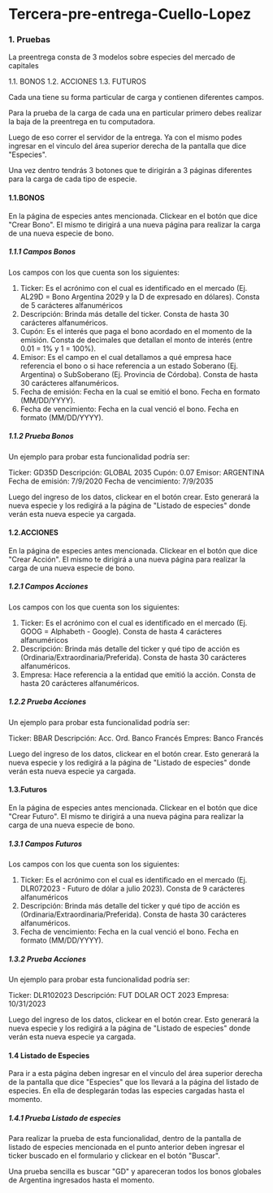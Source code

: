 # Tercera-pre-entrega-Cuello-Lopez

### 1. Pruebas

La preentrega consta de 3 modelos sobre especies del mercado de capitales

1.1. BONOS
1.2. ACCIONES
1.3. FUTUROS

Cada una tiene su forma particular de carga y contienen diferentes campos.

Para la prueba de la carga de cada una en particular primero debes realizar la baja de la preentrega en tu computadora.

Luego de eso correr el servidor de la entrega. Ya con el mismo podes ingresar en el vinculo del área superior derecha de la pantalla que dice "Especies".

Una vez dentro tendrás 3 botones que te dirigirán a 3 páginas diferentes para la carga de cada tipo de especie.

#### 1.1.BONOS

En la página de especies antes mencionada. Clickear en el botón que dice "Crear Bono". El mismo te dirigirá a una nueva página para realizar la carga de una nueva especie de bono.

##### 1.1.1 Campos Bonos

Los campos con los que cuenta son los siguientes:

1. Ticker: Es el acrónimo con el cual es identificado en el mercado (Ej. AL29D = Bono Argentina 2029 y la D de expresado en dólares). Consta de 5 carácteres alfanuméricos
2. Descripción: Brinda más detalle del ticker. Consta de hasta 30 carácteres alfanuméricos.
3. Cupón: Es el interés que paga el bono acordado en el momento de la emisión. Consta de decimales que detallan el monto de interés (entre 0.01 = 1% y 1 = 100%).
4. Emisor: Es el campo en el cual detallamos a qué empresa hace referencia el bono o si hace referencia a un estado Soberano (Ej. Argentina) o SubSoberano (Ej. Provincia de Córdoba). Consta de hasta 30 carácteres alfanuméricos.
5. Fecha de emisión: Fecha en la cual se emitió el bono. Fecha en formato (MM/DD/YYYY).
6. Fecha de vencimiento: Fecha en la cual venció el bono. Fecha en formato (MM/DD/YYYY).

##### 1.1.2 Prueba Bonos

Un ejemplo para probar esta funcionalidad podría ser:

Ticker: GD35D
Descripción: GLOBAL 2035
Cupón: 0.07
Emisor: ARGENTINA
Fecha de emisión: 7/9/2020
Fecha de vencimiento: 7/9/2035

Luego del ingreso de los datos, clickear en el botón crear. Esto generará la nueva especie y los redigirá a la página de "Listado de especies" donde verán esta nueva especie ya cargada.

#### 1.2.ACCIONES

En la página de especies antes mencionada. Clickear en el botón que dice "Crear Acción". El mismo te dirigirá a una nueva página para realizar la carga de una nueva especie de bono.

##### 1.2.1 Campos Acciones

Los campos con los que cuenta son los siguientes:

1. Ticker: Es el acrónimo con el cual es identificado en el mercado (Ej. GOOG = Alphabeth - Google). Consta de hasta 4 carácteres alfanuméricos
2. Descripción: Brinda más detalle del ticker y qué tipo de acción es (Ordinaria/Extraordinaria/Preferida). Consta de hasta 30 carácteres alfanuméricos.
3. Empresa: Hace referencia a la entidad que emitió la acción. Consta de hasta 20 carácteres alfanuméricos.

##### 1.2.2 Prueba Acciones

Un ejemplo para probar esta funcionalidad podría ser:

Ticker: BBAR
Descripción: Acc. Ord. Banco Francés
Empres: Banco Francés

Luego del ingreso de los datos, clickear en el botón crear. Esto generará la nueva especie y los redigirá a la página de "Listado de especies" donde verán esta nueva especie ya cargada.

#### 1.3.Futuros

En la página de especies antes mencionada. Clickear en el botón que dice "Crear Futuro". El mismo te dirigirá a una nueva página para realizar la carga de una nueva especie de bono.

##### 1.3.1 Campos Futuros

Los campos con los que cuenta son los siguientes:

1. Ticker: Es el acrónimo con el cual es identificado en el mercado (Ej. DLR072023 - Futuro de dólar a julio 2023). Consta de 9 carácteres alfanuméricos
2. Descripción: Brinda más detalle del ticker y qué tipo de acción es (Ordinaria/Extraordinaria/Preferida). Consta de hasta 30 carácteres alfanuméricos.
6. Fecha de vencimiento: Fecha en la cual venció el bono. Fecha en formato (MM/DD/YYYY).

##### 1.3.2 Prueba Acciones

Un ejemplo para probar esta funcionalidad podría ser:

Ticker: DLR102023
Descripción: FUT DOLAR OCT 2023
Empresa: 10/31/2023

Luego del ingreso de los datos, clickear en el botón crear. Esto generará la nueva especie y los redigirá a la página de "Listado de especies" donde verán esta nueva especie ya cargada.

#### 1.4 Listado de Especies

Para ir a esta página deben ingresar en el vinculo del área superior derecha de la pantalla que dice "Especies" que los llevará a la página del listado de especies. En ella de desplegarán todas las especies cargadas hasta el momento.

##### 1.4.1 Prueba Listado de especies

Para realizar la prueba de esta funcionalidad, dentro de la pantalla de listado de especies mencionada en el punto anterior deben ingresar el ticker buscado en el formulario y clickear en el botón "Buscar".

Una prueba sencilla es buscar "GD" y apareceran todos los bonos globales de Argentina ingresados hasta el momento.
